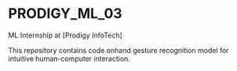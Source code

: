 # PRODIGY_ML_03
ML Internship at [Prodigy InfoTech]

This repository contains code onhand gesture recognition model for intuitive human-computer interaction.

